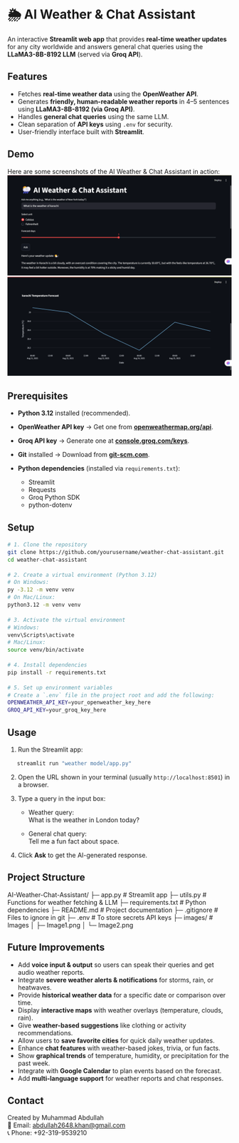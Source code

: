 # 🌦️ AI Weather & Chat Assistant
 
An interactive **Streamlit web app** that provides **real-time weather updates** for any city worldwide and answers general chat queries using the **LLaMA3-8B-8192 LLM** (served via **Groq API**).  

## **Features**

- Fetches **real-time weather data** using the **OpenWeather API**.  
- Generates **friendly, human-readable weather reports** in 4–5 sentences using **LLaMA3-8B-8192 (via Groq API)**.  
- Handles **general chat queries** using the same LLM.  
- Clean separation of **API keys** using `.env` for security.  
- User-friendly interface built with **Streamlit**.  

## **Demo**

Here are some screenshots of the AI Weather & Chat Assistant in action:  
![Weather report example](images/Image1.png)  
![Temperature Forecast example](images/Image2.png)  

## **Prerequisites**

- **Python 3.12** installed (recommended).  
- **OpenWeather API key** → Get one from **[openweathermap.org/api](https://openweathermap.org/api)**.  
- **Groq API key** → Generate one at **[console.groq.com/keys](https://console.groq.com/keys)**.  
- **Git** installed → Download from **[git-scm.com](https://git-scm.com/)**.

- **Python dependencies** (installed via `requirements.txt`):  

  - Streamlit  
  - Requests  
  - Groq Python SDK  
  - python-dotenv  

## **Setup**

```bash
# 1. Clone the repository
git clone https://github.com/yourusername/weather-chat-assistant.git
cd weather-chat-assistant

# 2. Create a virtual environment (Python 3.12)
# On Windows:
py -3.12 -m venv venv
# On Mac/Linux:
python3.12 -m venv venv

# 3. Activate the virtual environment
# Windows:
venv\Scripts\activate
# Mac/Linux:
source venv/bin/activate

# 4. Install dependencies
pip install -r requirements.txt

# 5. Set up environment variables
# Create a `.env` file in the project root and add the following:
OPENWEATHER_API_KEY=your_openweather_key_here  
GROQ_API_KEY=your_groq_key_here                 
```

## **Usage**

1. Run the Streamlit app:
```bash
   streamlit run "weather model/app.py"
```
2. Open the URL shown in your terminal (usually `http://localhost:8501`) in a browser.  

3. Type a query in the input box:

   - Weather query:  
     What is the weather in London today?

   - General chat query:  
     Tell me a fun fact about space.

4. Click **Ask** to get the AI-generated response.

## **Project Structure**
AI-Weather-Chat-Assistant/
├─ app.py              # Streamlit app
├─ utils.py            # Functions for weather fetching & LLM
├─ requirements.txt    # Python dependencies
├─ README.md           # Project documentation
├─ .gitignore          # Files to ignore in git
├─ .env                # To store secrets API keys
├─ images/             # Images
│ ├─ Image1.png
│ └─ Image2.png

## **Future Improvements**

- Add **voice input & output** so users can speak their queries and get audio weather reports.  
- Integrate **severe weather alerts & notifications** for storms, rain, or heatwaves.  
- Provide **historical weather data** for a specific date or comparison over time.  
- Display **interactive maps** with weather overlays (temperature, clouds, rain).  
- Give **weather-based suggestions** like clothing or activity recommendations.  
- Allow users to **save favorite cities** for quick daily weather updates.  
- Enhance **chat features** with weather-based jokes, trivia, or fun facts.  
- Show **graphical trends** of temperature, humidity, or precipitation for the past week.  
- Integrate with **Google Calendar** to plan events based on the forecast.  
- Add **multi-language support** for weather reports and chat responses.  

## **Contact**

Created by Muhammad Abdullah  
📧 Email: abdullah2648.khan@gmail.com  
📞 Phone: +92-319-9539210  

